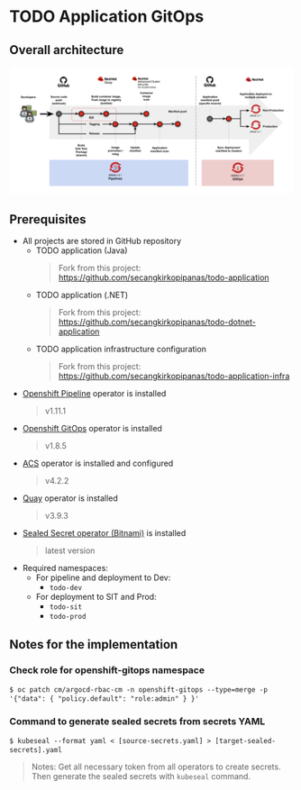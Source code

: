 # TODO Application GitOps

## Overall architecture

![Architecture of Pipeline and GitOps](cicd.png "Architecture of Pipeline and GitOps")


## Prerequisites

- All projects are stored in GitHub repository
  - TODO application (Java)
    > Fork from this project: https://github.com/secangkirkopipanas/todo-application
  - TODO application (.NET)
    > Fork from this project: https://github.com/secangkirkopipanas/todo-dotnet-application
  - TODO application infrastructure configuration
    > Fork from this project: https://github.com/secangkirkopipanas/todo-application-infra
- [Openshift Pipeline](https://www.redhat.com/en/technologies/cloud-computing/openshift/pipelines) operator is installed
  > v1.11.1
- [Openshift GitOps](https://www.redhat.com/en/technologies/cloud-computing/openshift/gitops) operator is installed
  > v1.8.5
- [ACS](https://www.redhat.com/en/technologies/cloud-computing/openshift/advanced-cluster-security-kubernetes) operator is installed and configured
  > v4.2.2
- [Quay](https://www.redhat.com/en/technologies/cloud-computing/quay) operator is installed
  > v3.9.3
- [Sealed Secret operator (Bitnami)](https://github.com/bitnami-labs/sealed-secrets) is installed
  > latest version
- Required namespaces:
  - For pipeline and deployment to Dev:
    - `todo-dev`
  - For deployment to SIT and Prod:
    - `todo-sit`
    - `todo-prod`


## Notes for the implementation

### Check role for openshift-gitops namespace

```
$ oc patch cm/argocd-rbac-cm -n openshift-gitops --type=merge -p '{"data": { "policy.default": "role:admin" } }'
```

### Command to generate sealed secrets from secrets YAML

```
$ kubeseal --format yaml < [source-secrets.yaml] > [target-sealed-secrets].yaml
```
> Notes: Get all necessary token from all operators to create secrets. Then generate the sealed secrets with `kubeseal` command.